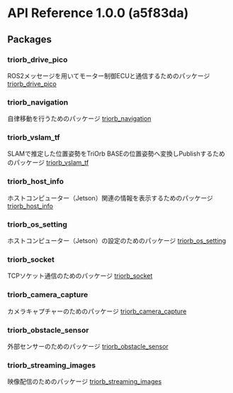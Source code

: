 # API Reference 1.0.0 (a5f83da)

## Packages

### triorb_drive_pico
ROS2メッセージを用いてモーター制御ECUと通信するためのパッケージ
[triorb_drive_pico](./triorb_drive/triorb_drive_pico/README.md)

### triorb_navigation
自律移動を行うためのパッケージ
[triorb_navigation](./triorb_drive/triorb_navigation/README.md)

### triorb_vslam_tf
SLAMで推定した位置姿勢をTriOrb BASEの位置姿勢へ変換しPublishするためのパッケージ
[triorb_vslam_tf](./triorb_drive/triorb_vslam_tf/README.md)

### triorb_host_info
ホストコンピューター（Jetson）関連の情報を表示するためのパッケージ
[triorb_host_info](./triorb_os/triorb_host_info/README.md)

### triorb_os_setting
ホストコンピューター（Jetson）の設定のためのパッケージ
[triorb_os_setting](./triorb_os/triorb_os_setting/README.md)

### triorb_socket
TCPソケット通信のためのパッケージ
[triorb_socket](./triorb_os/triorb_socket/README.md)

### triorb_camera_capture
カメラキャプチャーのためのパッケージ
[triorb_camera_capture](./triorb_sensor/triorb_camera_capture/README.md)

### triorb_obstacle_sensor
外部センサーのためのパッケージ
[triorb_obstacle_sensor](./triorb_sensor/triorb_obstacle_sensor/README.md)

### triorb_streaming_images
映像配信のためのパッケージ
[triorb_streaming_images](./triorb_sensor/triorb_streaming_images/README.md)

